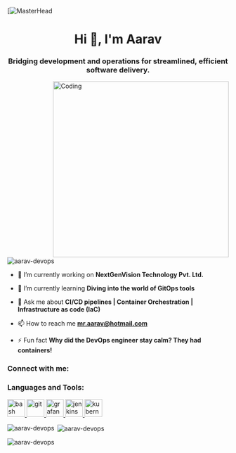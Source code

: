 [![MasterHead](https://granulate.io/wp-content/uploads/2020/09/Evolving-DevOps-Towards-Performance-Optimization-1440x425-1.png)

<h1 align="center">Hi 👋, I'm Aarav</h1>
<h3 align="center">Bridging development and operations for streamlined, efficient software delivery.</h3>

<img align="right" alt="Coding" width="400" src="https://cdn.dribbble.com/users/1162077/screenshots/3848914/programmer.gif">

<p align="left"> <img src="https://komarev.com/ghpvc/?username=aarav-devops&label=Profile%20views&color=0e75b6&style=flat" alt="aarav-devops" /> </p>

- 🔭 I’m currently working on **NextGenVision Technology Pvt. Ltd.**

- 🌱 I’m currently learning **Diving into the world of GitOps tools**

- 💬 Ask me about **CI/CD pipelines | Container Orchestration | Infrastructure as code (IaC)**

- 📫 How to reach me **mr.aarav@hotmail.com**

- ⚡ Fun fact **Why did the DevOps engineer stay calm? They had containers!**

<h3 align="left">Connect with me:</h3>
<p align="left">
</p>

<h3 align="left">Languages and Tools:</h3>
<p align="left"> <a href="https://www.gnu.org/software/bash/" target="_blank" rel="noreferrer"> <img src="https://www.vectorlogo.zone/logos/gnu_bash/gnu_bash-icon.svg" alt="bash" width="40" height="40"/> </a> <a href="https://git-scm.com/" target="_blank" rel="noreferrer"> <img src="https://www.vectorlogo.zone/logos/git-scm/git-scm-icon.svg" alt="git" width="40" height="40"/> </a> <a href="https://grafana.com" target="_blank" rel="noreferrer"> <img src="https://www.vectorlogo.zone/logos/grafana/grafana-icon.svg" alt="grafana" width="40" height="40"/> </a> <a href="https://www.jenkins.io" target="_blank" rel="noreferrer"> <img src="https://www.vectorlogo.zone/logos/jenkins/jenkins-icon.svg" alt="jenkins" width="40" height="40"/> </a> <a href="https://kubernetes.io" target="_blank" rel="noreferrer"> <img src="https://www.vectorlogo.zone/logos/kubernetes/kubernetes-icon.svg" alt="kubernetes" width="40" height="40"/> </a> </p>

<p><img align="left" src="https://github-readme-stats.vercel.app/api/top-langs?username=aarav-devops&show_icons=true&locale=en&layout=compact" alt="aarav-devops" /></p>

<p>&nbsp;<img align="center" src="https://github-readme-stats.vercel.app/api?username=aarav-devops&show_icons=true&locale=en" alt="aarav-devops" /></p>

<p><img align="center" src="https://github-readme-streak-stats.herokuapp.com/?user=aarav-devops&" alt="aarav-devops" /></p>
